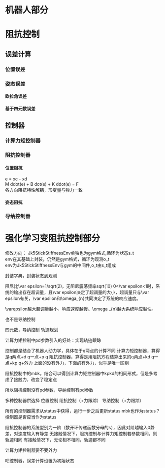 # 机器人部分

# 阻抗控制
## 误差计算
### 位置误差
### 姿态误差
#### 欧拉角误差
#### 基于四元数误差

## 控制器
### 计算力矩控制器
### 阻抗控制器
#### 位置阻抗
e = xc - xd  
M ddot(e) + B dot(e) + K ddot(e) = F  
各方向阻抗特性解耦，形变量与弹力一致  
#### 姿态阻抗
### 导纳控制器

# 强化学习变阻抗控制部分

修改方向：
Jk5StickStiffnessEnv单独也为gym格式,循环为状态s_t  
env在其基础上封装，仍然是gym格式，循环为观测o_t  
env为Jk5StickStiffnessEnv与gym的中间件,o_t由s_t组成

封装字典，封装状态到观测

阻尼比\var epsilon=1/sqrt(2)，无阻尼震荡频率sqrt(10)
0<\var epsilon<1时，系统的输出存在超调量，且\var epsilon决定了超调量的大小，超调量只与\var epsilon有关，\var epsilon和\omega_{n}共同决定了系统的响应速度。

\varepsilon越大超调量越小，响应速度越慢。\omega _{n}越大系统响应越快。

也不是导纳控制

四元数，导纳控制
轨迹规划

计算力矩控制中pd参数引入的好处：实现轨迹跟踪

控制都是结合了机器人动力学，具体在于q两点的计算不同
计算力矩控制器，算得是q两点+d q一点+p q
阻抗控制器，算得是用阻抗方程结算出来的q两点+kd q一点+kp q+外力
上面的没有外力，下面的有外力，似乎是唯一区别

阻抗控制中的mbk，结合可以得到计算力矩控制器中kpkd的相同形式，但是多考虑了接触力，改变了稳定点

所以阻抗控制没有pd参数，导纳控制有pd参数

多种控制器供选择
位置控制
阻抗控制（+力跟踪）
导纳控制（+力跟踪）


所有的控制器需求从status中获得，运行一步之后更新status
mbk也作为status？控制器是否应当作为status

阻抗控制器的系统型别为一阶（数开环传递函数分母的s），因此对阶越输入0静差，对速度输入有静差
无接触情况下，阻抗控制与计算力矩控制若参数相同，则轨迹相同
有接触情况下，无论相不相同，轨迹都不同

计算力矩控制器要不要外力

吧控制器，误差计算设置为初始状态